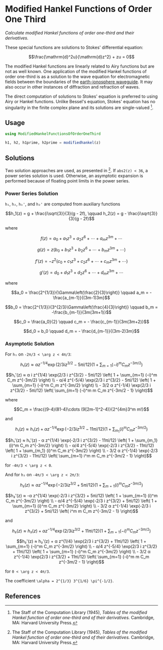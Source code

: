 # Modified Hankel Functions of Order One Third

_Calculate modified Hankel functions of order one-third and their derivatives._

These special functions are solutions to Stokes' differential equation:
```math
\frac{\mathrm{d}^2u}{\mathrm{d}z^2} + zu = 0
```

The modified Hankel functions are linearly related to Airy functions but are not
as well known. One application of the modified Hankel functions of order one-third
is as a solution to the wave equation for electromagnetic fields between
the boundaries of the [earth-ionosphere waveguide](https://en.wikipedia.org/wiki/Earth%E2%80%93ionosphere_waveguide). It may also occur in other instances of
diffraction and refraction of waves.

The direct computation of solutions to Stokes' equation is preferred to
using Airy or Hankel functions. Unlike Bessel's equation, Stokes' equation has
no singularity in the finite complex plane and its solutions are single-valued
[^SCL1945].

## Usage

```julia
using ModifiedHankelFunctionsOfOrderOneThird

h1, h2, h1prime, h2prime = modifiedhankel(z)
```

## Solutions

Two solution approaches are used, as presented in [^SCL1945]. If `abs2(z) < 36`,
a power series solution is used. Otherwise, an asymptotic expansion is performed
because of floating point limits in the power series.

### Power Series Solution

``h₁``, ``h₂``, ``h₁'``, and ``h₂'`` are computed from auxiliary functions
```math
h_1(z) = g + \frac{i\sqrt{3}}{3}(g - 2f), \qquad h_2(z) = g - \frac{i\sqrt{3}}{3}(g - 2f)
```
where
```math
f(z) = a_0 + a_1z^3 + a_2z^6 + \cdots + a_mz^{3m} + \cdots
```
```math
g(z) = z(b_0 + b_1z^3 + b_2z^6 + \cdots + b_mz^{3m} + \cdots)
```
```math
f'(z) = -z^2(c_0 + c_1z^3 + c_2z^6 + \cdots + c_mz^{3m} + \cdots)
```
```math
g'(z) = d_0 + d_1z^3 + d_2z^6 + \cdots + d_mz^{3m} + \cdots
```
where
```math
a_0 = \frac{2^{1/3}}{\Gamma\left(\frac{2}{3}\right)} \qquad a_m = -\frac{a_{m-1}}{(3m-1)3m}
```
```math
b_0 = \frac{2^{1/3}}{3^{2/3}\Gamma\left(\frac{4}{3}\right)} \qquad b_m = -\frac{b_{m-1}}{3m(3m+1)}
```
```math
c_0 = \frac{a_0}{2} \qquad c_m = - \frac{c_{m-1}}{3m(3m+2)}
```
```math
d_0 = b_0 \qquad d_m = - \frac{d_{m-1}}{(3m-2)3m}
```

### Asymptotic Solution

For ``h₁`` on ``-2π/3 < \arg z < 4π/3``:
```math
h₁(z) ≈ α z^{-1/4} \exp(2/3 i z^{3/2} - 5πi/12) \left( 1 + \sum_{m=1} (-i)^m C_m z^{-3m/2} \right)
```
```math
h₁'(z) ≈ α i z^{1/4} \exp(2/3 i z^{3/2} - 5πi/12) \left( 1 + \sum_{m=1} (-i)^m C_m z^{-3m/2} \right) \\
    - α/4 z^{-5/4} \exp(2/3 i z^{3/2} - 5πi/12) \left( 1 + \sum_{m=1} (-i)^m C_m z^{-3m/2} \right) \\
    - 3/2 α z^{-1/4} \exp(2/3 i z^{3/2} - 5πi/12) \left( \sum_{m=1} (-i)^m m C_m z^{-3m/2 - 1} \right)
```
where
```math
C_m = \frac{(9-4)(81-4)\cdots (9[2m-1]^2-4)}{2^{4m}3^m m!}
```
and
```math
h₁(z) ≈ h₁(z) + α z^{-1/4} \exp(-2/3 i z^{3/2} - 11πi/12) \left( 1 + \sum_{m_1} (i)^m C_m z^{-3m/2} \right)
```
```math
h₁'(z) ≈ h₁'(z) - α z^{1/4} \exp(-2/3 i z^{3/2} - 11πi/12) \left( 1 + \sum_{m_1} (i)^m C_m z^{-3m/2} \right) \\
    - α/4 z^{-5/4} \exp(-2/3 i z^{3/2} - 11πi/12) \left( 1 + \sum_{m_1} (i)^m C_m z^{-3m/2} \right) \\
    - 3/2 α z^{-1/4} \exp(-2/3 i z^{3/2} - 11πi/12) \left( \sum_{m=1} i^m m C_m z^{-3m/2 - 1} \right)
```
for ``-4π/3 < \arg z < 0``.

And for ``h₂`` on ``-4π/3 < \arg z < 2π/3``:
```math
h₂(z) ≈ α z^{-1/4} \exp(-2/3 i z^{3/2} + 5πi/12) \left( 1 + \sum_{m=1} (i)^m C_m z^{-3m/2} \right)
```
```math
h₂'(z) ≈ -α z^{1/4} \exp(-2/3 i z^{3/2} + 5πi/12) \left( 1 + \sum_{m=1} (i)^m C_m z^{-3m/2} \right) \\
    - α/4 z^{-5/4} \exp(-2/3 i z^{3/2} + 5πi/12) \left( 1 + \sum_{m=1} (i)^m C_m z^{-3m/2} \right) \\
    - 3/2 α z^{-1/4} \exp(-2/3 i z^{3/2} + 5πi/12) \left( i^m m C_m z^{-3m/2 - 1} \right)
```
and
```math
h₂(z) ≈ h₂(z) + α z^{-1/4} \exp(2/3 i z^{3/2} + 11πi/12) \left( 1 + \sum_{m=1} (-i)^m C_m z^{-3m/2} \right)
```
```math
h₂'(z) ≈ h₂'(z) + α z^{1/4} \exp(2/3 i z^{3/2} + 11πi/12) \left( 1 + \sum_{m=1} (-i)^m C_m z^{-3m/2} \right) \\
    - α/4 z^{-5/4} \exp(2/3 i z^{3/2} + 11πi/12) \left( 1 + \sum_{m=1} (-i)^m C_m z^{-3m/2} \right) \\
    - 3/2 α z^{-1/4} \exp(2/3 i z^{3/2} + 11πi/12) \left( \sum_{m=1} (-i)^m m C_m z^{-3m/2 - 1} \right)
```
for ``0 < \arg z < 4π/3``.

The coefficient ``\alpha = 2^{1/3} 3^{1/6} \pi^{-1/2}``.

## References

[^SCL1945]:

    The Staff of the Computation Library (1945), *Tables of the modified Hankel
    function of order one-third and of their derivatives.* Cambridge, MA: Harvard
    University Press.
